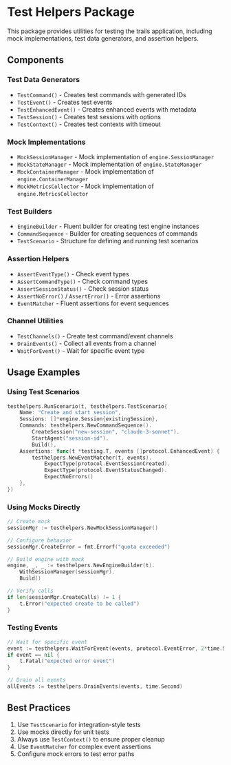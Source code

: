 # Test Helpers Package

This package provides utilities for testing the trails application, including mock implementations, test data generators, and assertion helpers.

## Components

### Test Data Generators

- `TestCommand()` - Creates test commands with generated IDs
- `TestEvent()` - Creates test events  
- `TestEnhancedEvent()` - Creates enhanced events with metadata
- `TestSession()` - Creates test sessions with options
- `TestContext()` - Creates test contexts with timeout

### Mock Implementations

- `MockSessionManager` - Mock implementation of `engine.SessionManager`
- `MockStateManager` - Mock implementation of `engine.StateManager`
- `MockContainerManager` - Mock implementation of `engine.ContainerManager`
- `MockMetricsCollector` - Mock implementation of `engine.MetricsCollector`

### Test Builders

- `EngineBuilder` - Fluent builder for creating test engine instances
- `CommandSequence` - Builder for creating sequences of commands
- `TestScenario` - Structure for defining and running test scenarios

### Assertion Helpers

- `AssertEventType()` - Check event types
- `AssertCommandType()` - Check command types
- `AssertSessionStatus()` - Check session status
- `AssertNoError()` / `AssertError()` - Error assertions
- `EventMatcher` - Fluent assertions for event sequences

### Channel Utilities

- `TestChannels()` - Create test command/event channels
- `DrainEvents()` - Collect all events from a channel
- `WaitForEvent()` - Wait for specific event type

## Usage Examples

### Using Test Scenarios

```go
testhelpers.RunScenario(t, testhelpers.TestScenario{
    Name: "Create and start session",
    Sessions: []*engine.Session{existingSession},
    Commands: testhelpers.NewCommandSequence().
        CreateSession("new-session", "claude-3-sonnet").
        StartAgent("session-id").
        Build(),
    Assertions: func(t *testing.T, events []protocol.EnhancedEvent) {
        testhelpers.NewEventMatcher(t, events).
            ExpectType(protocol.EventSessionCreated).
            ExpectType(protocol.EventStatusChanged).
            ExpectNoErrors()
    },
})
```

### Using Mocks Directly

```go
// Create mock
sessionMgr := testhelpers.NewMockSessionManager()

// Configure behavior
sessionMgr.CreateError = fmt.Errorf("quota exceeded")

// Build engine with mock
engine, _, _ := testhelpers.NewEngineBuilder(t).
    WithSessionManager(sessionMgr).
    Build()

// Verify calls
if len(sessionMgr.CreateCalls) != 1 {
    t.Error("expected create to be called")
}
```

### Testing Events

```go
// Wait for specific event
event := testhelpers.WaitForEvent(events, protocol.EventError, 2*time.Second)
if event == nil {
    t.Fatal("expected error event")
}

// Drain all events
allEvents := testhelpers.DrainEvents(events, time.Second)
```

## Best Practices

1. Use `TestScenario` for integration-style tests
2. Use mocks directly for unit tests
3. Always use `TestContext()` to ensure proper cleanup
4. Use `EventMatcher` for complex event assertions
5. Configure mock errors to test error paths